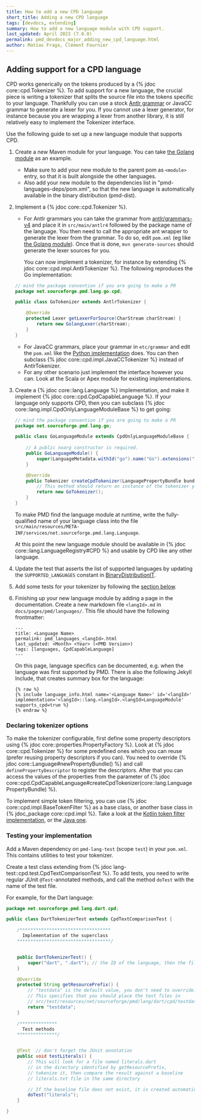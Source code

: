 ```yaml
---
title: How to add a new CPD language
short_title: Adding a new CPD language
tags: [devdocs, extending]
summary: How to add a new language module with CPD support.
last_updated: April 2023 (7.0.0)
permalink: pmd_devdocs_major_adding_new_cpd_language.html
author: Matías Fraga, Clément Fournier
---
```


## Adding support for a CPD language

CPD works generically on the tokens produced by a {% jdoc core::cpd.Tokenizer %}.
To add support for a new language, the crucial piece is writing a tokenizer that
splits the source file into the tokens specific to your language. Thankfully you
can use a stock [Antlr grammar](https://github.com/antlr/grammars-v4) or JavaCC
grammar to generate a lexer for you. If you cannot use a lexer generator, for
instance because you are wrapping a lexer from another library, it is still relatively
easy to implement the Tokenizer interface.

Use the following guide to set up a new language module that supports CPD.

1. Create a new Maven module for your language. You can take [the Golang module](https://github.com/pmd/pmd/tree/master/pmd-go/pom.xml) as an example.
   - Make sure to add your new module to the parent pom as `<module>` entry, so that it is built alongside the
     other languages.
   - Also add your new module to the dependencies list in "pmd-languages-deps/pom.xml", so that the new language
     is automatically available in the binary distribution (pmd-dist).

2. Implement a {% jdoc core::cpd.Tokenizer %}.
    - For Antlr grammars you can take the grammar from [antlr/grammars-v4](https://github.com/antlr/grammars-v4) and place it in `src/main/antlr4` followed by the package name of the language. You then need to call the appropriate ant wrapper to generate
    the lexer from the grammar. To do so, edit `pom.xml` (eg like [the Golang module](https://github.com/pmd/pmd/tree/master/pmd-go/pom.xml)).
      Once that is done, `mvn generate-sources` should generate the lexer sources for you.

      You can now implement a tokenizer, for instance by extending {% jdoc core::cpd.impl.AntlrTokenizer %}. The following reproduces the Go implementation:
    ```java
    // mind the package convention if you are going to make a PR
    package net.sourceforge.pmd.lang.go.cpd;

    public class GoTokenizer extends AntlrTokenizer {

        @Override
        protected Lexer getLexerForSource(CharStream charStream) {
            return new GolangLexer(charStream);
        }
    }
    ```
    
    - For JavaCC grammars, place your grammar in `etc/grammar` and edit the `pom.xml` like the [Python implementation](https://github.com/pmd/pmd/blob/master/pmd-python/pom.xml) does.
      You can then subclass {% jdoc core::cpd.impl.JavaCCTokenizer %} instead of AntlrTokenizer.
    - For any other scenario just implement the interface however you can. Look at the Scala or Apex module for existing implementations.

3. Create a {% jdoc core::lang.Language %} implementation, and make it implement {% jdoc core::cpd.CpdCapableLanguage %}.
If your language only supports CPD, then you can subclass {% jdoc core::lang.impl.CpdOnlyLanguageModuleBase %} to get going:
    
    ```java
    // mind the package convention if you are going to make a PR
    package net.sourceforge.pmd.lang.go;

    public class GoLanguageModule extends CpdOnlyLanguageModuleBase {
        
        // A public noarg constructor is required.
        public GoLanguageModule() {
            super(LanguageMetadata.withId("go").name("Go").extensions("go"));
        }

        @Override
        public Tokenizer createCpdTokenizer(LanguagePropertyBundle bundle) {
            // This method should return an instance of the tokenizer you created.
            return new GoTokenizer();
        }
    } 
    ```

   To make PMD find the language module at runtime, write the fully-qualified name of your language class into the file `src/main/resources/META-INF/services/net.sourceforge.pmd.lang.Language`.

   At this point the new language module should be available in {% jdoc core::lang.LanguageRegistry#CPD %} and usable by CPD like any other language.

4. Update the test that asserts the list of supported languages by updating the `SUPPORTED_LANGUAGES` constant in [BinaryDistributionIT](https://github.com/pmd/pmd/blob/master/pmd-dist/src/test/java/net/sourceforge/pmd/it/BinaryDistributionIT.java).

5. Add some tests for your tokenizer by following the [section below](#testing-your-implementation).

6. Finishing up your new language module by adding a page in the documentation. Create a new markdown file
   `<langId>.md` in `docs/pages/pmd/languages/`. This file should have the following frontmatter:

   ```
   ---
   title: <Language Name>
   permalink: pmd_languages_<langId>.html
   last_updated: <Month> <Year> (<PMD Version>)
   tags: [languages, CpdCapableLanguage]
   ---
   ```

   On this page, language specifics can be documented, e.g. when the language was first supported by PMD.
   There is also the following Jekyll Include, that creates summary box for the language:

   ```
   {% raw %}
   {% include language_info.html name='<Language Name>' id='<langId>' implementation='<langId>::lang.<langId>.<langId>LanguageModule' supports_cpd=true %}
   {% endraw %}
   ```

### Declaring tokenizer options

To make the tokenizer configurable, first define some property descriptors using
{% jdoc core::properties.PropertyFactory %}. Look at {% jdoc core::cpd.Tokenizer %}
for some predefined ones which you can reuse (prefer reusing property descriptors if you can).
You need to override {% jdoc core::Language#newPropertyBundle() %}
and call `definePropertyDescriptor` to register the descriptors.
After that you can access the values of the properties from the parameter
of {% jdoc core::cpd.CpdCapableLanguage#createCpdTokenizer(core::lang.LanguagePropertyBundle) %}.

To implement simple token filtering, you can use {% jdoc core::cpd.impl.BaseTokenFilter %}
as a base class, or another base class in {% jdoc_package core::cpd.impl %}.
Take a look at the [Kotlin token filter implementation](https://github.com/pmd/pmd/blob/master/pmd-kotlin/src/main/java/net/sourceforge/pmd/lang/kotlin/cpd/KotlinTokenizer.java), or the [Java one](https://github.com/pmd/pmd/blob/master/pmd-java/src/main/java/net/sourceforge/pmd/lang/java/cpd/JavaTokenizer.java).


### Testing your implementation

Add a Maven dependency on `pmd-lang-test` (scope `test`) in your `pom.xml`.
This contains utilities to test your tokenizer.

Create a test class extending from {% jdoc lang-test::cpd.test.CpdTextComparisonTest %}.
To add tests, you need to write regular JUnit `@Test`-annotated methods, and
call the method `doTest` with the name of the test file.

For example, for the Dart language:

```java
package net.sourceforge.pmd.lang.dart.cpd;

public class DartTokenizerTest extends CpdTextComparisonTest {

    /**********************************
      Implementation of the superclass
    ***********************************/


    public DartTokenizerTest() {
        super("dart", ".dart"); // the ID of the language, then the file extension used by test files
    }

    @Override
    protected String getResourcePrefix() {
        // "testdata" is the default value, you don't need to override.
        // This specifies that you should place the test files in
        // src/test/resources/net/sourceforge/pmd/lang/dart/cpd/testdata
        return "testdata";
    }

    /**************
      Test methods
    ***************/


    @Test  // don't forget the JUnit annotation
    public void testLiterals() {
        // This will look for a file named literals.dart
        // in the directory identified by getResourcePrefix,
        // tokenize it, then compare the result against a baseline
        // literals.txt file in the same directory

        // If the baseline file does not exist, it is created automatically
        doTest("literals");
    }

}
```
